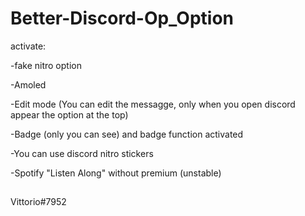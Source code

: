 # Better-Discord-Op_Option

activate: 

-fake nitro option

-Amoled

-Edit mode (You can edit the messagge, only when you open discord appear the option at the top)

-Badge (only you can see) and badge function activated

-You can use discord nitro stickers

-Spotify "Listen Along" without premium (unstable)

## 
Vittorio#7952
